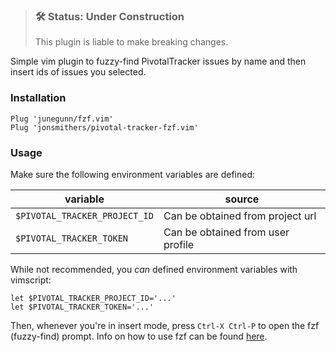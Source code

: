> ### 🛠 Status: Under Construction
> This plugin is liable to make breaking changes.

Simple vim plugin to fuzzy-find PivotalTracker issues by name and then insert
ids of issues you selected.

### Installation

```vim
Plug 'junegunn/fzf.vim'
Plug 'jonsmithers/pivotal-tracker-fzf.vim'
```

### Usage


Make sure the following environment variables are defined:

| variable                      | source                            |
| ---                           | ---                               |
| `$PIVOTAL_TRACKER_PROJECT_ID` | Can be obtained from project url  |
| `$PIVOTAL_TRACKER_TOKEN`      | Can be obtained from user profile |

While not recommended, you _can_ defined environment variables with vimscript:

```vim
let $PIVOTAL_TRACKER_PROJECT_ID='...'
let $PIVOTAL_TRACKER_TOKEN='...'
```

Then, whenever you're in insert mode, press `Ctrl-X Ctrl-P` to open the fzf
(fuzzy-find) prompt. Info on how to use fzf can be found
[here](https://github.com/junegunn/fzf#using-the-finder).
